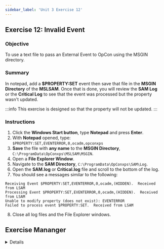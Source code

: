 ```yaml
---
sidebar_label: 'Unit 3 Exercise 12'
---
```


## Exercise 12: Invalid Event

### Objective

To use a text file to pass an External Event to OpCon using the MSGIN directory.

### Summary

In notepad, add a **$PROPERTY:SET** event then save that file in the **MSGIN Directory** of the **MSLSAM**. Once that is done, you will review the **SAM Log** or the **Critical Log** to see that the event was processed but the property wasn't updated.

:::info
This exercise is designed so that the property will not be updated.
:::

### Instructions

1.	Click the **Windows Start button**, type **Notepad** and press **Enter**.
2.	With **Notepad** opened, type: ```$PROPERTY:SET,EVENTERROR,0,ocadm,opconxps```
3.	**Save** the file with **any name** to the **MSGIN Directory**, ```C:\ProgramData\OpConxps\MSLSAM\MSGIN```.
4.	Open a **File Explorer Window**.
5.  Navigate to the **SAM Directory**, ```C:\ProgramData\OpConxps\SAM\Log```.
6.  Open the **SAM.log** or **Critical.log** file and scroll to the bottom of the log.
7.  You should see a messages similar to the following:
```
Receiving Event $PROPERTY:SET,EVENTERROR,0,ocadm,(HIDDEN).  Received from LSAM
Processing Event $PROPERTY:SET,EVENTERROR,0,ocadm,(HIDDEN).  Received from LSAM
Unable to modify property (does not exist): EVENTERROR
Failed to process event $PROPERTY:SET.  Received from LSAM
```
8.	Close all log files and the File Explorer windows.



## Exercise Mananger

<details>

:::tip [Walkthrough Video - Unit 3 Exercise 12](../static/videobasic/U3E12.mp4)

:::


1.	Open **Notepad** (click the **Windows Start button**, type **Notepad** and press **Enter**).
2.	With **Notepad** opened, type: ```$PROPERTY:SET,EVENTERROR,0,ocadm,opconxps```
3.	**Save** the file (**any name**) under: ```C:\ProgramData\OpConxps\MSLSAM\MSGIN```
4.	Go back to Enterprise Manager and open the **SAM** log.
5.	Check the messages (Property does not exist).
6.	Open the **Critical** log.
7.	Check the messages (Property does not exist).
8.	Close all log tabs and **Notepad**.

</details>